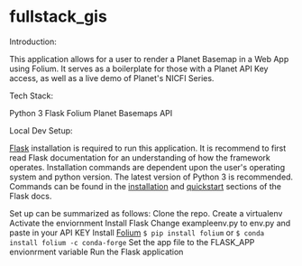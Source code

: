 # fullstack_gis

Introduction:

This application allows for a user to render a Planet Basemap in a Web App using Folium.
It serves as a boilerplate for those with a Planet API Key access, as well as a live demo of
Planet's NICFI Series.


Tech Stack:

Python 3
Flask
Folium
Planet Basemaps API


Local Dev Setup:

[Flask](https://flask.palletsprojects.com/en/1.1.x/tutorial/) installation is required to run this application.
It is recommend to first read Flask documentation for an understanding of
how the framework operates. Installation commands are dependent upon 
the user's operating system and python version. The latest version of Python 3 is recommended. Commands can be found 
in the [installation](https://flask.palletsprojects.com/en/1.1.x/installation/#) and [quickstart](https://flask.palletsprojects.com/en/1.1.x/quickstart/) sections of the Flask docs. 

Set up can be summarized as follows:
Clone the repo.
Create a virtualenv
Activate the enviornment
Install Flask
Change exampleenv.py to env.py and paste in your API KEY
Install [Folium](https://python-visualization.github.io/folium/)
  `$ pip install folium` or `$ conda install folium -c conda-forge`
Set the app file to the FLASK_APP envionrment variable
Run the Flask application


